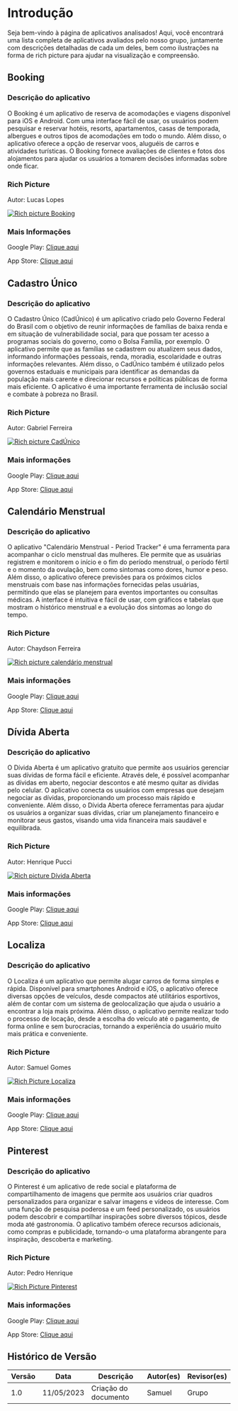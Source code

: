 # Introdução

Seja bem-vindo à página de aplicativos analisados! Aqui, você encontrará uma lista completa de aplicativos avaliados pelo nosso grupo, juntamente com descrições detalhadas de cada um deles, bem como ilustrações na forma de rich picture para ajudar na visualização e compreensão.

## Booking

### Descrição do aplicativo

O Booking é um aplicativo de reserva de acomodações e viagens disponível para iOS e Android. Com uma interface fácil de usar, os usuários podem pesquisar e reservar hotéis, resorts, apartamentos, casas de temporada, albergues e outros tipos de acomodações em todo o mundo. Além disso, o aplicativo oferece a opção de reservar voos, aluguéis de carros e atividades turísticas. O Booking fornece avaliações de clientes e fotos dos alojamentos para ajudar os usuários a tomarem decisões informadas sobre onde ficar.

### Rich Picture

Autor: Lucas Lopes

[![Rich picture Booking](../assets/richPicture/Booking_1.png)](https://imgur.com/a/avmCHWg)

### Mais Informações

Google Play: [Clique aqui](https://play.google.com/store/apps/details?id=com.booking&hl=pt_BR&gl=US)

App Store: [Clique aqui](https://apps.apple.com/br/app/ofertas-de-viagem-booking-com/id367003839)

## Cadastro Único

### Descrição do aplicativo

O Cadastro Único (CadÚnico) é um aplicativo criado pelo Governo Federal do Brasil com o objetivo de reunir informações de famílias de baixa renda e em situação de vulnerabilidade social, para que possam ter acesso a programas sociais do governo, como o Bolsa Família, por exemplo. O aplicativo permite que as famílias se cadastrem ou atualizem seus dados, informando informações pessoais, renda, moradia, escolaridade e outras informações relevantes. Além disso, o CadÚnico também é utilizado pelos governos estaduais e municipais para identificar as demandas da população mais carente e direcionar recursos e políticas públicas de forma mais eficiente. O aplicativo é uma importante ferramenta de inclusão social e combate à pobreza no Brasil.

### Rich Picture

Autor: Gabriel Ferreira

[![Rich picture CadÚnico](../assets/richPicture/avaliacaoSites/cadUnico.jpg)](https://imgur.com/HwLseEZ)

### Mais informações

Google Play: [Clique aqui](https://play.google.com/store/apps/details?id=br.gov.dataprev.meucadunico&hl=pt_BR&gl=US)

App Store: [Clique aqui](https://apps.apple.com/br/app/cadastro-%C3%BAnico/id1605659516)

## Calendário Menstrual

### Descrição do aplicativo

O aplicativo "Calendário Menstrual - Period Tracker" é uma ferramenta para acompanhar o ciclo menstrual das mulheres. Ele permite que as usuárias registrem e monitorem o início e o fim do período menstrual, o período fértil e o momento da ovulação, bem como sintomas como dores, humor e peso. Além disso, o aplicativo oferece previsões para os próximos ciclos menstruais com base nas informações fornecidas pelas usuárias, permitindo que elas se planejem para eventos importantes ou consultas médicas. A interface é intuitiva e fácil de usar, com gráficos e tabelas que mostram o histórico menstrual e a evolução dos sintomas ao longo do tempo.

### Rich Picture

Autor: Chaydson Ferreira

[![Rich picture calendário menstrual](../assets/richPicture/avaliacaoSites/CalendarioMenstrual.jpg)](https://imgur.com/EQOXggF)

### Mais informações

Google Play: [Clique aqui](https://play.google.com/store/apps/details?id=com.popularapp.periodcalendar&hl=pt_BR&gl=US)

App Store: [Clique aqui](https://apps.apple.com/br/app/calend%C3%A1rio-menstrual-ovula%C3%A7%C3%A3o/id896501514)

## Dívida Aberta

### Descrição do aplicativo

O Dívida Aberta é um aplicativo gratuito que permite aos usuários gerenciar suas dívidas de forma fácil e eficiente. Através dele, é possível acompanhar as dívidas em aberto, negociar descontos e até mesmo quitar as dívidas pelo celular. O aplicativo conecta os usuários com empresas que desejam negociar as dívidas, proporcionando um processo mais rápido e conveniente. Além disso, o Dívida Aberta oferece ferramentas para ajudar os usuários a organizar suas dívidas, criar um planejamento financeiro e monitorar seus gastos, visando uma vida financeira mais saudável e equilibrada.

### Rich Picture

Autor: Henrique Pucci

[![Rich picture Dívida Aberta](../assets/richPicture/avaliacaoSites/DividaAberta.jpg)](https://imgur.com/gxFcuOC)

### Mais informações

Google Play: [Clique aqui](https://play.google.com/store/apps/details?id=br.gov.serpro.pgfn.devedores&hl=pt_BR&gl=US)

App Store: [Clique aqui](https://apps.apple.com/br/app/d%C3%ADvida-aberta/id1485407516)

## Localiza

### Descrição do aplicativo

O Localiza é um aplicativo que permite alugar carros de forma simples e rápida. Disponível para smartphones Android e iOS, o aplicativo oferece diversas opções de veículos, desde compactos até utilitários esportivos, além de contar com um sistema de geolocalização que ajuda o usuário a encontrar a loja mais próxima. Além disso, o aplicativo permite realizar todo o processo de locação, desde a escolha do veículo até o pagamento, de forma online e sem burocracias, tornando a experiência do usuário muito mais prática e conveniente.

### Rich Picture

Autor: Samuel Gomes

[![Rich Picture Localiza](../assets/richPicture/avaliacaoSites/Localiza.jpg)](https://imgur.com/u0TYxtY)

### Mais informações

Google Play: [Clique aqui](https://play.google.com/store/apps/details?id=com.localiza.mobile&hl=pt_BR&gl=US)

App Store: [Clique aqui](https://apps.apple.com/br/app/localiza-aluguel-de-carros/id429739212)

## Pinterest

### Descrição do aplicativo

O Pinterest é um aplicativo de rede social e plataforma de compartilhamento de imagens que permite aos usuários criar quadros personalizados para organizar e salvar imagens e vídeos de interesse. Com uma função de pesquisa poderosa e um feed personalizado, os usuários podem descobrir e compartilhar inspirações sobre diversos tópicos, desde moda até gastronomia. O aplicativo também oferece recursos adicionais, como compras e publicidade, tornando-o uma plataforma abrangente para inspiração, descoberta e marketing.

### Rich Picture

Autor: Pedro Henrique

[![Rich Picture Pinterest](../assets/richPicture/avaliacaoSites/Pinterest.jpg)](https://imgur.com/7vKVQDI)

### Mais informações

Google Play: [Clique aqui](https://play.google.com/store/apps/details?id=com.pinterest&hl=pt_BR&gl=US)

App Store: [Clique aqui](https://apps.apple.com/br/app/pinterest/id429047995)

## Histórico de Versão

| Versão | Data       | Descrição            | Autor(es)       | Revisor(es) |
| ------ | ---------- | -------------------- | --------------- | ----------- |
| 1.0    | 11/05/2023 | Criação do documento | Samuel          | Grupo       |
